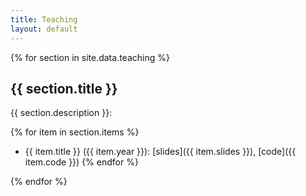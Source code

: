 ```yaml
---
title: Teaching
layout: default
---
```


{% for section in site.data.teaching %}

## {{ section.title }}

{{ section.description }}:

{% for item in section.items %}
- {{ item.title }} ({{ item.year }}): [slides]({{ item.slides }}), [code]({{ item.code }})
{% endfor %}

{% endfor %}
